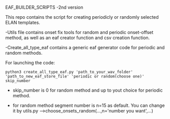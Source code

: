 EAF_BUILDER_SCRIPTS -2nd version

This repo contains the script for creating periodicly or randomly selected ELAN templates.

-Utils file contains onset fix tools for random and periodic onset-offset method, as well as an eaf creator function and csv creation function.

-Create_all_type_eaf contains a generic eaf generator code for periodic and random methods.

For launching the code:

	python3 create_all_type_eaf.py 'path_to_your_wav_folder' 'path_to_new_eaf_store_file' 'periodic or random(choose one)' skip_number

* skip_number is 0 for random method and up to yout choice for periodic method.

* for random method segment number is n=15 as default. You can change it by utils.py -->choose_onsets_random(...,n='number you want',...)